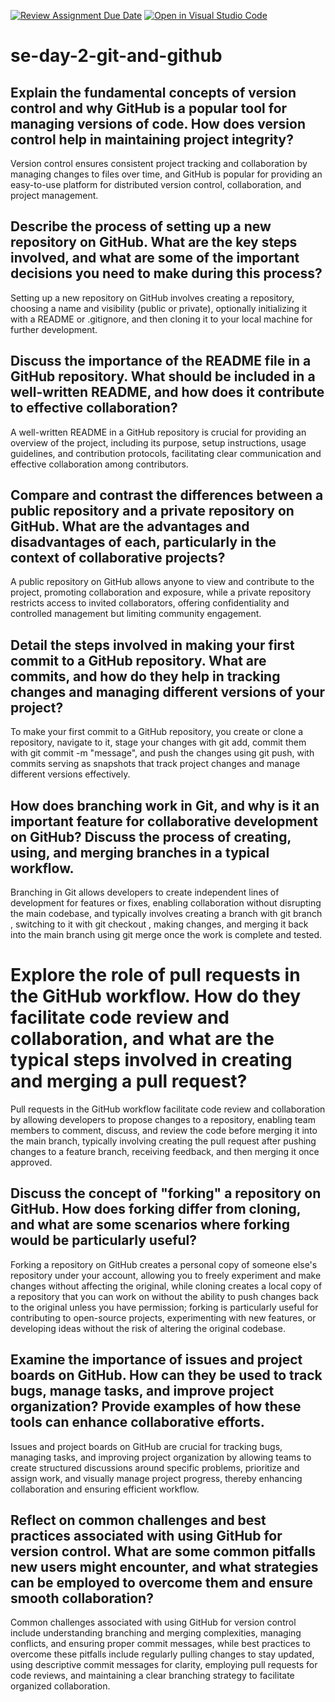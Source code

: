 [![Review Assignment Due Date](https://classroom.github.com/assets/deadline-readme-button-22041afd0340ce965d47ae6ef1cefeee28c7c493a6346c4f15d667ab976d596c.svg)](https://classroom.github.com/a/8wgCKhpZ)
[![Open in Visual Studio Code](https://classroom.github.com/assets/open-in-vscode-2e0aaae1b6195c2367325f4f02e2d04e9abb55f0b24a779b69b11b9e10269abc.svg)](https://classroom.github.com/online_ide?assignment_repo_id=16394172&assignment_repo_type=AssignmentRepo)
# se-day-2-git-and-github
## Explain the fundamental concepts of version control and why GitHub is a popular tool for managing versions of code. How does version control help in maintaining project integrity?
Version control ensures consistent project tracking and collaboration by managing changes to files over time, and GitHub is popular for providing an easy-to-use platform for distributed version control, collaboration, and project management.
## Describe the process of setting up a new repository on GitHub. What are the key steps involved, and what are some of the important decisions you need to make during this process?
Setting up a new repository on GitHub involves creating a repository, choosing a name and visibility (public or private), optionally initializing it with a README or .gitignore, and then cloning it to your local machine for further development.
## Discuss the importance of the README file in a GitHub repository. What should be included in a well-written README, and how does it contribute to effective collaboration?
A well-written README in a GitHub repository is crucial for providing an overview of the project, including its purpose, setup instructions, usage guidelines, and contribution protocols, facilitating clear communication and effective collaboration among contributors.
## Compare and contrast the differences between a public repository and a private repository on GitHub. What are the advantages and disadvantages of each, particularly in the context of collaborative projects?
A public repository on GitHub allows anyone to view and contribute to the project, promoting collaboration and exposure, while a private repository restricts access to invited collaborators, offering confidentiality and controlled management but limiting community engagement.
## Detail the steps involved in making your first commit to a GitHub repository. What are commits, and how do they help in tracking changes and managing different versions of your project?
To make your first commit to a GitHub repository, you create or clone a repository, navigate to it, stage your changes with git add, commit them with git commit -m "message", and push the changes using git push, with commits serving as snapshots that track project changes and manage different versions effectively.
## How does branching work in Git, and why is it an important feature for collaborative development on GitHub? Discuss the process of creating, using, and merging branches in a typical workflow.
Branching in Git allows developers to create independent lines of development for features or fixes, enabling collaboration without disrupting the main codebase, and typically involves creating a branch with git branch <branch-name>, switching to it with git checkout <branch-name>, making changes, and merging it back into the main branch using git merge <branch-name> once the work is complete and tested.
# Explore the role of pull requests in the GitHub workflow. How do they facilitate code review and collaboration, and what are the typical steps involved in creating and merging a pull request?
Pull requests in the GitHub workflow facilitate code review and collaboration by allowing developers to propose changes to a repository, enabling team members to comment, discuss, and review the code before merging it into the main branch, typically involving creating the pull request after pushing changes to a feature branch, receiving feedback, and then merging it once approved.
## Discuss the concept of "forking" a repository on GitHub. How does forking differ from cloning, and what are some scenarios where forking would be particularly useful?
Forking a repository on GitHub creates a personal copy of someone else's repository under your account, allowing you to freely experiment and make changes without affecting the original, while cloning creates a local copy of a repository that you can work on without the ability to push changes back to the original unless you have permission; forking is particularly useful for contributing to open-source projects, experimenting with new features, or developing ideas without the risk of altering the original codebase.
## Examine the importance of issues and project boards on GitHub. How can they be used to track bugs, manage tasks, and improve project organization? Provide examples of how these tools can enhance collaborative efforts.
Issues and project boards on GitHub are crucial for tracking bugs, managing tasks, and improving project organization by allowing teams to create structured discussions around specific problems, prioritize and assign work, and visually manage project progress, thereby enhancing collaboration and ensuring efficient workflow.
## Reflect on common challenges and best practices associated with using GitHub for version control. What are some common pitfalls new users might encounter, and what strategies can be employed to overcome them and ensure smooth collaboration?
Common challenges associated with using GitHub for version control include understanding branching and merging complexities, managing conflicts, and ensuring proper commit messages, while best practices to overcome these pitfalls include regularly pulling changes to stay updated, using descriptive commit messages for clarity, employing pull requests for code reviews, and maintaining a clear branching strategy to facilitate organized collaboration.

